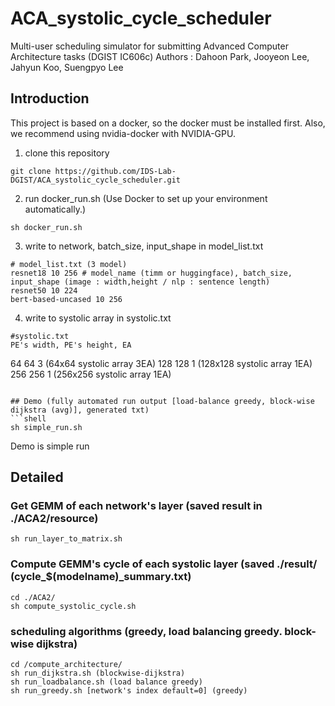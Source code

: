 # ACA_systolic_cycle_scheduler
Multi-user scheduling simulator for submitting Advanced Computer Architecture tasks (DGIST IC606c)
Authors : Dahoon Park, Jooyeon Lee, Jahyun Koo, Suengpyo Lee

## Introduction
This project is based on a docker, so the docker must be installed first.
Also, we recommend using nvidia-docker with NVIDIA-GPU.

1. clone this repository
```shell
git clone https://github.com/IDS-Lab-DGIST/ACA_systolic_cycle_scheduler.git
```
2. run docker_run.sh (Use Docker to set up your environment automatically.)
```shell
sh docker_run.sh
```
3. write to network, batch_size, input_shape in model_list.txt
```
# model_list.txt (3 model)
resnet18 10 256 # model_name (timm or huggingface), batch_size, input_shape (image : width,height / nlp : sentence length)
resnet50 10 224
bert-based-uncased 10 256
```
4. write to systolic array in systolic.txt
```
#systolic.txt
PE's width, PE's height, EA
```
64 64 3 (64x64 systolic array 3EA)
128 128 1 (128x128 systolic array 1EA)
256 256 1 (256x256 systolic array 1EA)
```

## Demo (fully automated run output [load-balance greedy, block-wise dijkstra (avg)], generated txt)
```shell
sh simple_run.sh
```
Demo is simple run

## Detailed
### Get GEMM of each network's layer (saved result in ./ACA2/resource)
```shell
sh run_layer_to_matrix.sh
```
### Compute GEMM's cycle of each systolic layer (saved ./result/ (cycle_$(modelname)_summary.txt)
```shell
cd ./ACA2/
sh compute_systolic_cycle.sh
```

### scheduling algorithms (greedy, load balancing greedy. block-wise dijkstra)
```shell
cd /compute_architecture/
sh run_dijkstra.sh (blockwise-dijkstra)
sh run_loadbalance.sh (load balance greedy)
sh run_greedy.sh [network's index default=0] (greedy)
```

